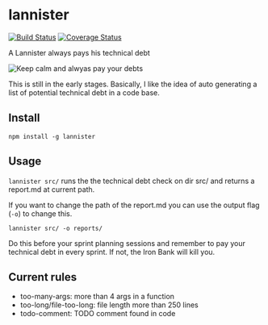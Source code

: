 # lannister
[![Build Status](https://travis-ci.org/kennethlarsen/lannister.svg?branch=master)](https://travis-ci.org/kennethlarsen/lannister)
[![Coverage Status](https://coveralls.io/repos/github/kennethlarsen/lannister/badge.svg?branch=master)](https://coveralls.io/github/kennethlarsen/lannister?branch=master)


A Lannister always pays his technical debt

![Keep calm and alwyas pay your debts](https://boomerandecho.com/wp-content/uploads/2014/04/Keep-Calm.jpg)

This is still in the early stages. Basically, I like the idea of auto generating a list of potential technical debt in a code base. 

## Install
`npm install -g lannister`

## Usage

`lannister src/` runs the the technical debt check on dir src/ and returns a report.md at current path.

If you want to change the path of the report.md you can use the output flag (`-o`) to change this.

`lannister src/ -o reports/`

Do this before your sprint planning sessions and remember to pay your technical debt in every sprint. If not, the Iron Bank will kill you.
 
## Current rules
* too-many-args: more than 4 args in a function
* too-long/file-too-long: file length more than 250 lines
* todo-comment: TODO comment found in code
